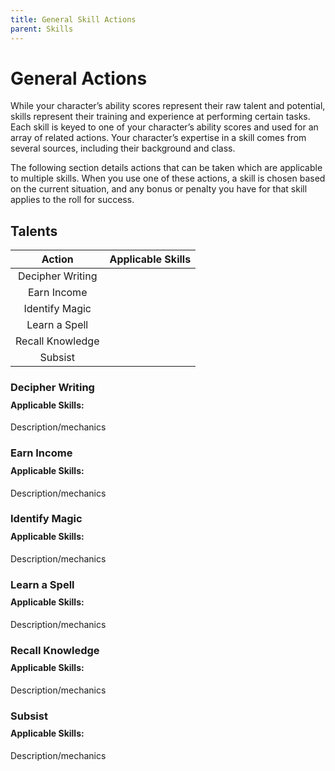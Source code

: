 ```yaml
---
title: General Skill Actions
parent: Skills
---
```


# General Actions
While your character’s ability scores represent their raw talent and potential, skills represent their training and experience at performing certain tasks. Each skill is keyed to one of your character’s ability scores and used for an array of related actions. Your character’s expertise in a skill comes from several sources, including their background and class.

The following section details actions that can be taken which are applicable to multiple skills. When you use one of these actions, a skill is chosen based on the current situation, and any bonus or penalty you have for that skill applies to the roll for success. 

## Talents

| Action | Applicable Skills |
|:------:|:-------------:|
| Decipher Writing |  |
| Earn Income |  |
| Identify Magic |  |
| Learn a Spell |  | 
| Recall Knowledge |  | 
| Subsist |  | 

### Decipher Writing

<div style="margin-top:-10px;"></div>

#### Applicable Skills: 
Description/mechanics

### Earn Income

<div style="margin-top:-10px;"></div>

#### Applicable Skills: 
Description/mechanics

### Identify Magic

<div style="margin-top:-10px;"></div>

#### Applicable Skills: 
Description/mechanics

### Learn a Spell

<div style="margin-top:-10px;"></div>

#### Applicable Skills: 
Description/mechanics

### Recall Knowledge

<div style="margin-top:-10px;"></div>

#### Applicable Skills: 
Description/mechanics

### Subsist

<div style="margin-top:-10px;"></div>

#### Applicable Skills: 
Description/mechanics
